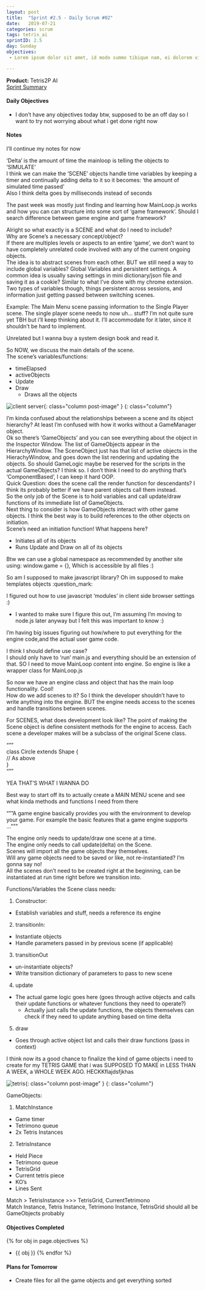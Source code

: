 ```yaml
---
layout: post
title:  "Sprint #2.5 - Daily Scrum #02"
date:   2019-07-21
categories: scrum
tags: tetris_ai
sprintID: 2.5
day: Sunday
objectives:
 - Lorem ipsum dolor sit amet, id modo summo tibique nam, ei dolorem vituperata elaboraret quo, pro blandit appareat perfecto eu.

---
```



<b>Product:</b> Tetris2P AI  
[Sprint Summary](/blog/projects/tetris-ai-sprint-2-5)

#### Daily Objectives

* I don’t have any objectives today btw, supposed to be an off day so I want to try not worrying about what i get done right now

#### Notes

I’ll continue my notes for now

‘Delta’ is the amount of time the mainloop is telling the objects to ‘SIMULATE’  
I think we can make the ‘SCENE’ objects handle time variables by keeping a timer and continually adding delta to it so it becomes: ‘the amount of simulated time passed’  
Also I think delta goes by milliseconds instead of seconds

The past week was mostly just finding and learning how MainLoop.js works and how you can can structure into some sort of ‘game framework’.  Should I search difference between game engine and game framework?

Alright so what exactly is a SCENE and what do I need to include?  
Why are Scene’s a necessary concept/object?  
If there are multiples levels or aspects to an entire ‘game’, we don’t want to have completely unrelated code involved with any of the current ongoing objects.  
The idea is to abstract scenes from each other.  BUT we still need a way to include global variables?  Global Variables and persistent settings.  A common idea is usually saving settings in mini dictionary/json file and saving it as a cookie?  Similar to what I’ve done with my chrome extension.  Two types of variables though, things persistent across sessions, and information just getting passed between switching scenes.

Example: The Main Menu scene passing information to the Single Player scene.  The single player scene needs to now uh… stuff?  I’m not quite sure yet TBH but i’ll keep thinking about it.  I’ll accommodate for it later, since it shouldn’t be hard to implement.

Unrelated but I wanna buy a system design book and read it.

So NOW, we discuss the main details of the scene.  
The scene’s variables/functions:  
* timeElapsed
* activeObjects
* Update
* Draw
	* Draws all the objects

![client server](/assets/scrum/sprint2-5day2image1.png){: class="column post-image" }
{: class="column"}

I’m kinda confused about the relationships between a scene and its object hierarchy?  At least I’m confused with how it works without a GameManager object.  
Ok so there’s ‘GameObjects’ and you can see everything about the object in the Inspector Window.  The list of GameObjects appear in the HierarchyWindow.  The SceneObject just has that list of active objects in the HierachyWindow, and goes down the list rendering and updating the objects.  So should GameLogic maybe be reserved for the scripts in the actual GameObjects?  I think so.  I don’t think I need to do anything that’s ‘ComponentBased’, I can keep it hard OOP.  
Quick Question: does the scene call the render function for descendants?  I think its probably better if we have parent objects call them instead.  
So the only job of the Scene is to hold variables and call update/draw functions of its immediate list of GameObjects.  
Next thing to consider is how GameObjects interact with other game objects.  I think the best way is to build references to the other objects on initiation.  
Scene’s need an initiation function! What happens here?  
* Initiates all of its objects
* Runs Update and Draw on all of its objects

Btw we can use a global namespace as recommended by another site using: window.game = {}, 
Which is accessible by all files :)

So am I supposed to make javascript library? Oh im supposed to make templates objects :question_mark:

I figured out how to use javascript ‘modules’ in client side browser settings :)
* I wanted to make sure I figure this out, I’m assuming I’m moving to node.js later anyway but I felt this was important to know :)

I’m having big issues figuring out how/where to put everything for the engine code,and the actual user game code.

I think I should define use case?  
I should only have to ‘run’ main.js and everything should be an extension of that.
SO I need to move MainLoop content into engine.  So engine is like a wrapper class for MainLoop.js

So now we have an engine class and object that has the main loop functionality. Cool!  
How do we add scenes to it?  So I think the developer shouldn’t have to write anything into the engine.  BUT the engine needs access to the scenes and handle transitions between scenes.

For SCENES, what does development look like?  The point of making the Scene object is define consistent methods for the engine to access.  Each scene a developer makes will be a subclass of the original Scene class.

“””  
class Circle extends Shape {  
    // As above  
}  
“””  

YEA THAT’S WHAT I WANNA DO

Best way to start off its to actually create a MAIN MENU scene and see what kinda methods and functions I need from there


“””A game engine basically provides you with the environment to develop your game. For example the basic features that a game engine supports …”””

The engine only needs to update/draw one scene at a time.  
The engine only needs to call update(delta) on the Scene.  
Scenes will import all the game objects they themselves.  
Will any game objects need to be saved or like, not re-instantiated?  I’m gonna say no!  
All the scenes don’t need to be created right at the beginning, can be instantiated at run time right before we transition into.


Functions/Variables the Scene class needs:

1. Constructor:
* Establish variables and stuff, needs a reference its engine
2. transitionIn:
* Instantiate objects
* Handle parameters passed in by previous scene (if applicable)
3. transitionOut
* un-instantiate objects?
* Write transition dictionary of parameters to pass to new scene
4. update
* The actual game logic goes here (goes through active objects and calls their update functions or whatever functions they need to operate?)
	* Actually just calls the update functions, the objects themselves can check if they need to update anything based on time delta
5. draw
* Goes through active object list and calls their draw functions (pass in context)
 

I think now its a good chance to finalize the kind of game objects i need to create for my TETRIS GAME that i was SUPPOSED TO MAKE in LESS THAN A WEEK, a WHOLE WEEK AGO.
HECKKflajdsfjkhas

![tetris](/assets/scrum/sprint2-5day2image2.png){: class="column post-image" }
{: class="column"}

GameObjects:

1. MatchInstance
* Game timer
* Tetrimono queue
* 2x Tetris Instances
2. TetrisInstance
* Held Piece
* Tetrimono queue
* TetrisGrid
* Current tetris piece
* KO’s
* Lines Sent

Match > TetrisInstance >>> TetrisGrid, CurrentTetrimono  
Match Instance, Tetris Instance, Tetrimono Instance, TetrisGrid should all be GameObjects probably

#### Objectives Completed

{% for obj in page.objectives %}
* {{ obj }}
{% endfor %}

#### Plans for Tomorrow
* Create files for all the game objects and get everything sorted